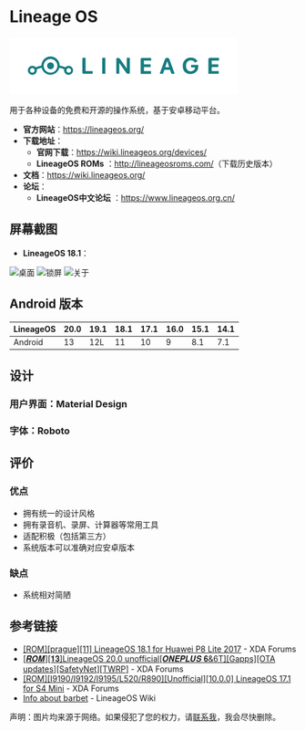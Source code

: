 # Lineage OS

<img class="banner-img" src="./images/logo/lineage.svg" alt="LOGO"/>

用于各种设备的免费和开源的操作系统，基于安卓移动平台。

* **官方网站**：<https://lineageos.org/>
* **下载地址**：
  * **官网下载**：<https://wiki.lineageos.org/devices/>
  * **LineageOS ROMs** <Badge type="warning" text="第三方" /> ：<http://lineageosroms.com/>（下载历史版本）
* **文档**：<https://wiki.lineageos.org/>
* **论坛**：
  * **LineageOS中文论坛** <Badge type="warning" text="第三方" /> ：<https://www.lineageos.org.cn/>

## 屏幕截图

* **LineageOS 18.1**：

<div class="screenshotList">
<img src="https://forum.xda-developers.com/attachments/screenshot_20210511-232130_trebuchet-png.5306555/" alt="桌面" title="桌面"/>
<img src="https://forum.xda-developers.com/attachments/screenshot_20210511-232134-png.5306557/" alt="锁屏" title="锁屏"/>
<img src="https://forum.xda-developers.com/attachments/screenshot_20210511-232119_settings-png.5306553/" alt="关于" title="关于"/>
</div>

## Android 版本

| LineageOS | 20.0 | 19.1 | 18.1 | 17.1 | 16.0 | 15.1 | 14.1 |
| --------- | ---- | ---- | ---- | ---- | ---- | ---- | ---- |
| Android   | 13   | 12L  | 11   | 10   | 9    | 8.1  | 7.1  |

## 设计

### 用户界面：Material Design

<!--@include: ./design/material_fragment.md -->

### 字体：Roboto

## 评价

<Score :scoreList="scoreList" />

### 优点

* 拥有统一的设计风格
* 拥有录音机、录屏、计算器等常用工具
* 适配积极（包括第三方）
* 系统版本可以准确对应安卓版本

### 缺点

* 系统相对简陋

## 参考链接

* [\[ROM\]\[prague\]\[11\] LineageOS 18.1 for Huawei P8 Lite 2017](https://forum.xda-developers.com/t/rom-prague-11-lineageos-18-1-for-huawei-p8-lite-2017.4275551/) - XDA Forums
* [\[𝑹𝑶𝑴\]\[𝟏𝟑\]LineageOS 20.0 unofficial\[𝑶𝑵𝑬𝑷𝑳𝑼𝑺 𝟔&6T\]\[Gapps\]\[OTA updates\]\[SafetyNet\]\[TWRP\]](https://forum.xda-developers.com/t/rom-13-lineageos-20-0-unofficial-oneplus-6-6t-gapps-ota-updates-safetynet-twrp.4494053/) - XDA Forums
* [\[ROM\]\[I9190/I9192/I9195/L520/R890\]\[Unofficial\]\[10.0.0\] LineageOS 17.1 for S4 Mini](https://forum.xda-developers.com/t/rom-i9190-i9192-i9195-l520-r890-unofficial-10-0-0-lineageos-17-1-for-s4-mini.4045147/) - XDA Forums
* [Info about barbet](https://wiki.lineageos.org/devices/barbet/) - LineageOS Wiki

声明：图片均来源于网络。如果侵犯了您的权力，请[联系我](mailto:jesse205@qq.com)，我会尽快删除。

<script setup>

const scoreList = [
    {
        name: "Jesse205",
        score: 4.5
    },
]

</script>
